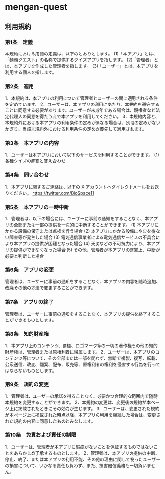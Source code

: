 # mengan-quest

## 利用規約

### 第1条　定義
本規約における用語の定義は、以下のとおりとします。
(1)「本アプリ」とは、「麺顔クエスト」の名称で提供するクイズアプリを指します。
(2)「管理者」とは、本アプリを作成した管理者を指します。
(3)「ユーザー」とは、本アプリを利用する個人を指します。

### 第2条　適用
1．本規約は、本アプリの利用について管理者とユーザーの間に適用される条件を定めています。
2．ユーザーは、本アプリの利用にあたり、本規約を遵守することに同意する必要があります。ユーザーが未成年である場合は、親権者など法定代理人の同意を得たうえで本アプリを利用してください。
3．本規約内容と、本規約外における本アプリの利用条件の定めが異なる場合は、別段の定めがないかぎり、当該本規約外における利用条件の定めが優先して適用されます。

### 第3条　本アプリの内容
1．ユーザーは本アプリにおいて以下のサービスを利用することができます。
(1) 各種クイズの解答と答え合わせ

### 第4条　問い合わせ
1．本アプリに関するご連絡は、以下の X アカウントへダイレクトメールをお送りください。
https://twitter.com/BioSpace11

### 第5条　本アプリの一時中断
1．管理者は、以下の場合には、ユーザーに事前の通知をすることなく、本アプリの全部または一部の提供を一次的に中断することができます。
(1) 本アプリにかかる設備の保守または点検を行う場合
(2) 本アプリにかかる設備にやむを得ない障害等が発生した場合
(3) 電気通信事業者による電気通信サービスの不具合により本アプリの提供が困難となった場合
(4) 天災などの不可抗力により、本アプリの提供ができなくなった場合
(5) その他、管理者が本アプリの運営上、中断が必要と判断した場合

### 第6条　アプリの変更
管理者は、ユーザーに事前の通知をすることなく、本アプリの内容を随時追加、改廃その他の方法で変更することができます。

### 第7条　アプリの終了
管理者は、ユーザーに事前の通知をすることなく、本アプリの提供を終了することができるものとします。

### 第8条　知的財産権
1．本アプリ上のコンテンツ、商標、ロゴマーク等の一切の著作権その他の知的財産権は、管理者または原権利者に帰属します。
2．ユーザーは、本アプリのコンテンツ等について、その全部または一部を問わず、無断で複製、複写、転載、公衆送信、改変、翻案、配布、販売等、原権利者の権利を侵害する行為を行ってはならないものとします。

### 第9条　規約の変更
1．管理者は、ユーザーの承諾を得ることなく、必要かつ合理的な範囲内で随時本規約を変更することができます。
2．本規約の変更は、変更後の規約が本ページ上に掲載されたときにその効力が生じます。
3．ユーザーは、変更された規約が本ページ上に掲載された時点以降、本アプリの利用を継続した場合は、変更された規約の内容に同意したものとみなします。

### 第10条　免責および責任の制限
1．ユーザーは、管理者が本アプリに瑕疵がないことを保証するものではないことをあらかじめ了承するものとします。
2．管理者は、本アプリの提供の中断、停止、終了、または本アプリの利用不能、その他の理由に関して被ったユーザーの損害について、いかなる責任も負わず、また、損害賠償義務も一切負いません。

